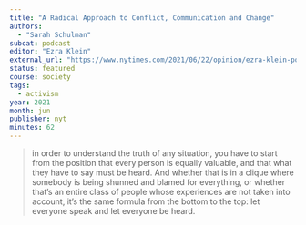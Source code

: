 ```yaml
---
title: "A Radical Approach to Conflict, Communication and Change"
authors:
  - "Sarah Schulman"
subcat: podcast
editor: "Ezra Klein"
external_url: "https://www.nytimes.com/2021/06/22/opinion/ezra-klein-podcast-sarah-schulman.html"
status: featured
course: society
tags:
  - activism
year: 2021
month: jun
publisher: nyt
minutes: 62
---
```


> in order to understand the truth of any situation, you have to start from the position that every person is equally valuable, and that what they have to say must be heard. And whether that is in a clique where somebody is being shunned and blamed for everything, or whether that’s an entire class of people whose experiences are not taken into account, it’s the same formula from the bottom to the top: let everyone speak and let everyone be heard.

